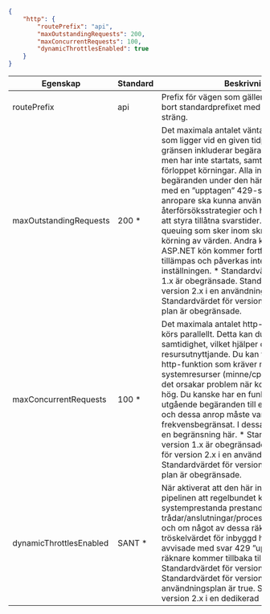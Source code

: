 ```json
{
    "http": {
        "routePrefix": "api",
        "maxOutstandingRequests": 200,
        "maxConcurrentRequests": 100,
        "dynamicThrottlesEnabled": true
    }
}
```

|Egenskap   |Standard | Beskrivning |
|---------|---------|---------| 
|routePrefix|api|Prefix för vägen som gäller för alla vägar. Ta bort standardprefixet med hjälp av en tom sträng. |
|maxOutstandingRequests|200 *|Det maximala antalet väntande förfrågningar som ligger vid en given tidpunkt. Den här gränsen inkluderar begäranden som köas men har inte startats, samt eventuella i förloppet körningar. Alla inkommande begäranden under den här gränsen avvisas med en ”upptagen” 429-svaret. Som tillåter anropare ska kunna använda tidsbaserade återförsöksstrategier och hjälper dig också att styra tillåtna svarstider. Detta styr endast queuing som sker inom skriptsökvägen för körning av värden. Andra köer, till exempel ASP.NET kön kommer fortfarande att tillämpas och påverkas inte av den här inställningen. * Standardvärdet för version 1.x är obegränsade. Standardvärdet för version 2.x i en användningsplan är 200. Standardvärdet för version 2.x i en dedikerad plan är obegränsade.|
|maxConcurrentRequests|100 *|Det maximala antalet http-funktioner som körs parallellt. Detta kan du kontrollen samtidighet, vilket hjälper dig att hantera resursutnyttjande. Du kan till exempel ha en http-funktion som kräver mycket systemresurser (minne/cpu/sockets) så att det orsakar problem när konkurrensen är för hög. Du kanske har en funktion som gör utgående begäranden till en tredjepartstjänst och dessa anrop måste vara frekvensbegränsat. I dessa fall kan tillämpa en begränsning här. * Standardvärdet för version 1.x är obegränsade. Standardvärdet för version 2.x i en användningsplan är 100. Standardvärdet för version 2.x i en dedikerad plan är obegränsade.|
|dynamicThrottlesEnabled|SANT *|När aktiverat att den här inställningen gör pipelinen att regelbundet kontrollera systemprestanda prestandaräknare som trådar/anslutningar/processer/cpu/minne/etc. och om något av dessa räknare är över tröskelvärdet för inbyggd hög (80%), begär avvisade med svar 429 ”upptagen” tills räknare kommer tillbaka till normalnivåerna. * Standardvärdet för version 1.x är FALSKT. Standardvärdet för version 2.x i en användningsplan är true. Standardvärdet för version 2.x i en dedikerad plan är FALSKT.|
